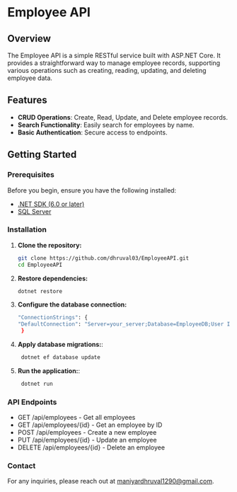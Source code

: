 # Employee API

## Overview

The Employee API is a simple RESTful service built with ASP.NET Core. It provides a straightforward way to manage employee records, supporting various operations such as creating, reading, updating, and deleting employee data.

## Features

- **CRUD Operations**: Create, Read, Update, and Delete employee records.
- **Search Functionality**: Easily search for employees by name.
- **Basic Authentication**: Secure access to endpoints.

## Getting Started

### Prerequisites

Before you begin, ensure you have the following installed:

- [.NET SDK (6.0 or later)](https://dotnet.microsoft.com/download)
- [SQL Server](https://www.microsoft.com/en-us/sql-server/sql-server-downloads)

### Installation

1. **Clone the repository:**

   ```bash
   git clone https://github.com/dhruval03/EmployeeAPI.git
   cd EmployeeAPI
2. **Restore dependencies:**
   
   ```bash
   dotnet restore

3. **Configure the database connection:**
   ```bash
   "ConnectionStrings": {
   "DefaultConnection": "Server=your_server;Database=EmployeeDB;User Id=your_user;Password=your_password;"
    }

4. **Apply database migrations:**:
   ```bash
    dotnet ef database update

5. **Run the application:**:
   ```bash
    dotnet run

### API Endpoints
  - GET /api/employees - Get all employees
  - GET /api/employees/{id} - Get an employee by ID
  - POST /api/employees - Create a new employee
  - PUT /api/employees/{id} - Update an employee
  - DELETE /api/employees/{id} - Delete an employee

### Contact
For any inquiries, please reach out at maniyardhruval1290@gmail.com.
